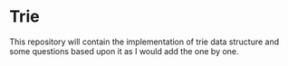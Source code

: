 # Trie
This repository will contain the implementation of trie data structure and some questions based upon it as I would add the one by one.
